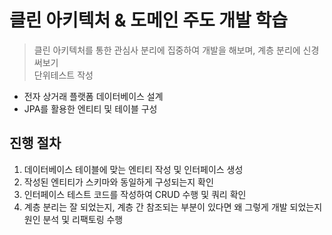 # 클린 아키텍처 & 도메인 주도 개발 학습

> 클린 아키텍처를 통한 관심사 분리에 집중하여 개발을 해보며, 계층 분리에 신경써보기<br/>
> 단위테스트 작성

- 전자 상거래 플랫폼 데이터베이스 설계
- JPA를 활용한 엔티티 및 테이블 구성

## 진행 절차

1. 데이터베이스 테이블에 맞는 엔티티 작성 및 인터페이스 생성
2. 작성된 엔티티가 스키마와 동일하게 구성되는지 확인
3. 인터페이스 테스트 코드를 작성하여 CRUD 수행 및 쿼리 확인
4. 계층 분리는 잘 되었는지, 계층 간 참조되는 부분이 있다면 왜 그렇게 개발 되었는지 원인 분석 및 리팩토링 수행